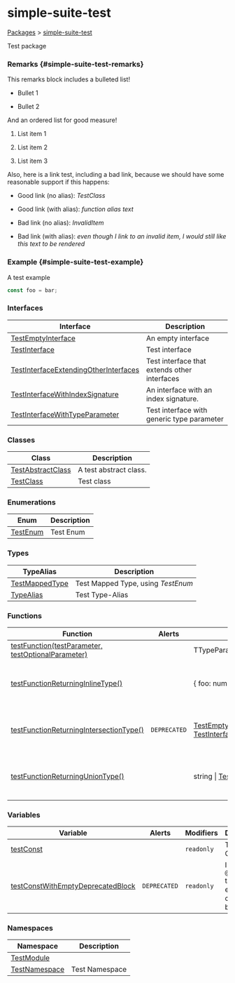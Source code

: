 # simple-suite-test

[Packages](docs/) &gt; [simple-suite-test](docs/simple-suite-test)

Test package

### Remarks {#simple-suite-test-remarks}

This remarks block includes a bulleted list!

- Bullet 1

- Bullet 2

And an ordered list for good measure!

1. List item 1

2. List item 2

3. List item 3

Also, here is a link test, including a bad link, because we should have some reasonable support if this happens:

- Good link (no alias): <i>TestClass</i>

- Good link (with alias): <i>function alias text</i>

- Bad link (no alias): <i>InvalidItem</i>

- Bad link (with alias): <i>even though I link to an invalid item, I would still like this text to be rendered</i>

### Example {#simple-suite-test-example}

A test example

```typescript
const foo = bar;
```

### Interfaces


|  Interface | Description |
|  --- | --- |
|  [TestEmptyInterface](docs/simple-suite-test/testemptyinterface-interface) | An empty interface |
|  [TestInterface](docs/simple-suite-test/testinterface-interface) | Test interface |
|  [TestInterfaceExtendingOtherInterfaces](docs/simple-suite-test/testinterfaceextendingotherinterfaces-interface) | Test interface that extends other interfaces |
|  [TestInterfaceWithIndexSignature](docs/simple-suite-test/testinterfacewithindexsignature-interface) | An interface with an index signature. |
|  [TestInterfaceWithTypeParameter](docs/simple-suite-test/testinterfacewithtypeparameter-interface) | Test interface with generic type parameter |

### Classes


|  Class | Description |
|  --- | --- |
|  [TestAbstractClass](docs/simple-suite-test/testabstractclass-class) | A test abstract class. |
|  [TestClass](docs/simple-suite-test/testclass-class) | Test class |

### Enumerations


|  Enum | Description |
|  --- | --- |
|  [TestEnum](docs/simple-suite-test/testenum-enum) | Test Enum |

### Types


|  TypeAlias | Description |
|  --- | --- |
|  [TestMappedType](docs/simple-suite-test/testmappedtype-typealias) | Test Mapped Type, using <i>TestEnum</i> |
|  [TypeAlias](docs/simple-suite-test/typealias-typealias) | Test Type-Alias |

### Functions


|  Function | Alerts | Return Type | Description |
|  --- | --- | --- | --- |
|  [testFunction(testParameter, testOptionalParameter)](docs/simple-suite-test/testfunction-function) |  | TTypeParameter | Test function |
|  [testFunctionReturningInlineType()](docs/simple-suite-test/testfunctionreturninginlinetype-function) |  | {     foo: number;     bar: [TestEnum](docs/simple-suite-test/testenum-enum); } | Test function that returns an inline type |
|  [testFunctionReturningIntersectionType()](docs/simple-suite-test/testfunctionreturningintersectiontype-function) | <code>DEPRECATED</code> | [TestEmptyInterface](docs/simple-suite-test/testemptyinterface-interface) &amp; [TestInterfaceWithTypeParameter](docs/simple-suite-test/testinterfacewithtypeparameter-interface)&lt;number&gt; | Test function that returns an inline type |
|  [testFunctionReturningUnionType()](docs/simple-suite-test/testfunctionreturninguniontype-function) |  | string &#124; [TestInterface](docs/simple-suite-test/testinterface-interface) | Test function that returns an inline type |

### Variables


|  Variable | Alerts | Modifiers | Description |
|  --- | --- | --- | --- |
|  [testConst](docs/simple-suite-test/testconst-variable) |  | <code>readonly</code> | Test Constant |
|  [testConstWithEmptyDeprecatedBlock](docs/simple-suite-test/testconstwithemptydeprecatedblock-variable) | <code>DEPRECATED</code> | <code>readonly</code> | I have a <code>@deprecated</code> tag with an empty comment block. |

### Namespaces


|  Namespace | Description |
|  --- | --- |
|  [TestModule](docs/simple-suite-test/testmodule-namespace) |  |
|  [TestNamespace](docs/simple-suite-test/testnamespace-namespace) | Test Namespace |

